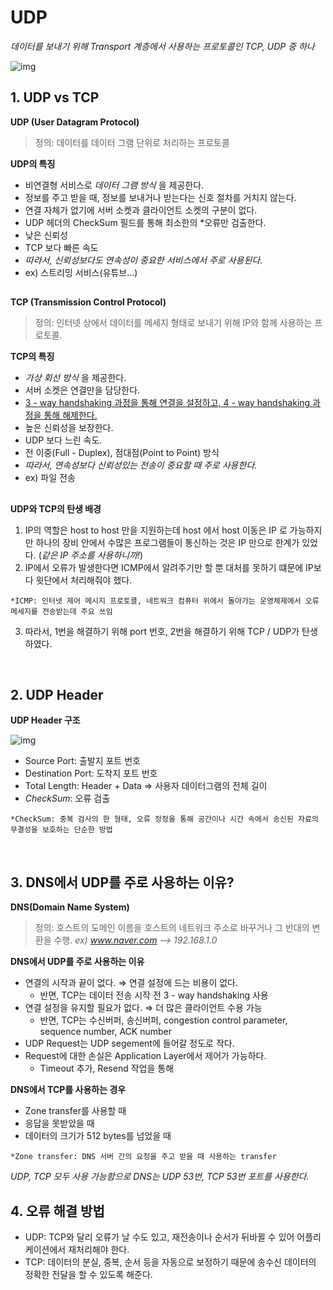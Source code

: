 # UDP
*데이터를 보내기 위해  Transport 계층에서 사용하는 프로토콜인 TCP, UDP 중 하나*

![img](https://t1.daumcdn.net/cfile/tistory/99F6363359FDDC9E1F)

## 1. UDP  vs TCP
**UDP (User Datagram Protocol)**
> 정의: 데이터를 데이터 그램 단위로 처리하는 프로토콜

**UDP의 특징**
* 비연결형 서비스로 *데이터 그램 방식* 을 제공한다.
* 정보를 주고 받을 때, 정보를 보내거나 받는다는 신호 절차를 거치지 않는다.
* 연결 자체가 없기에 서버 소켓과 클라이언트 소켓의 구분이 없다.
* UDP 헤더의 CheckSum 필드를 통해 최소한의 *오류만 검출한다.
* 낮은 신뢰성
* TCP 보다 빠른 속도
* *따라서, 신뢰성보다도 연속성이 중요한 서비스에서 주로 사용된다.*
* ex) 스트리밍 서비스(유튜브...)

## 
**TCP (Transmission Control Protocol)**
> 정의: 인터넷 상에서 데이터를 메세지 형태로 보내기 위해 IP와 함께 사용하는 프로토콜.

**TCP의 특징**
* *가상 회선 방식* 을 제공한다.
* 서버 소켓은 연결만을 담당한다.
* [3 - way handshaking 과정을 통해 연결을 설정하고, 4 - way handshaking 과정을 통해 해제한다.](https://github.com/haewon-park/csStudy/blob/main/Network/TCP%203-way%20%26%204-way%20Handshake.md) 
* 높은 신뢰성을 보장한다.
* UDP 보다 느린 속도.
* 전 이중(Full - Duplex), 점대점(Point to Point) 방식
* *따라서, 연속성보다 신뢰성있는 전송이 중요할 때 주로 사용한다.*
* ex) 파일 전송 

## 
**UDP와 TCP의 탄생 배경**
1. IP의 역할은 host to host 만을 지원하는데 host 에서 host 이동은 IP 로 가능하지만 하나의 장비 안에서 수많은 프로그램들이 통신하는 것은 IP 만으로 한계가 있었다. (*같은 IP 주소를 사용하니까!*)
2. IP에서 오류가 발생한다면 ICMP에서 알려주기만 할 뿐 대처를 못하기 떄문에 IP보다 윗단에서 처리해줘야 했다.
<pre><code>*ICMP: 인터넷 제어 메시지 프로토콜, 네트워크 컴퓨터 위에서 돌아가는 운영체제에서 오류 메세지를 전송받는데 주요 쓰임</code></pre>
3. 따라서, 1번을 해결하기 위해 port 번호, 2번을 해결하기 위해 TCP / UDP가 탄생하였다.
<br>

## 2. UDP Header
**UDP Header 구조**

![img](https://t1.daumcdn.net/cfile/tistory/99B12B385BD6DC0F03)
* Source Port: 출발지 포트 번호
* Destination Port: 도착지 포트 번호
* Total Length: Header + Data ⇒ 사용자 데이터그램의 전체 길이
* *CheckSum*: 오류 검출
<pre><code>*CheckSum: 중복 검사의 한 형태, 오류 정정을 통해 공간이나 시간 속에서 송신된 자료의 무결성을 보호하는 단순한 방법</code></pre>
<br>

## 3. DNS에서 UDP를 주로 사용하는 이유?
**DNS(Domain Name System)**
> 정의: 호스트의 도메인 이름을 호스트의 네트워크 주소로 바꾸거나 그 반대의 변환을 수행.
*ex) www.naver.com --> 192.168.1.0*

**DNS에서 UDP를 주로 사용하는 이유**
* 연결의 시작과 끝이 없다. ⇒ 연결 설정에 드는 비용이 없다.
	- 반면, TCP는 데이터 전송 시작 전 3 - way handshaking 사용
* 연결 설정을 유지할 필요가 없다. ⇒ 더 많은 클라이언트 수용 가능
	- 반면, TCP는 수신버퍼, 송신버퍼, congestion control parameter, sequence number, ACK number
* UDP Request는 UDP segement에 들어갈 정도로 작다.
* Request에 대한 손실은 Application Layer에서 제어가 가능하다.
	- Timeout 추가, Resend 작업을 통해

**DNS에서 TCP를 사용하는 경우**
* Zone transfer를 사용할 때
* 응답을 못받았을 때
* 데이터의 크기가 512 bytes를 넘었을 때
<pre><code>*Zone transfer: DNS 서버 간의 요청을 주고 받을 때 사용하는 transfer</code></pre>

*UDP, TCP 모두 사용 가능함으로 DNS는 UDP 53번, TCP 53번 포트를 사용한다.*
<br>

## 4. 오류 해결 방법
* UDP: TCP와 달리 오류가 날 수도 있고, 재전송이나 순서가 뒤바뀔 수 있어 어플리케이션에서 재처리해야 한다.
* TCP: 데이터의 분실, 중복, 순서 등을 자동으로 보정하기 때문에 송수신 데이터의 정확한 전달을 할 수 있도록 해준다.
